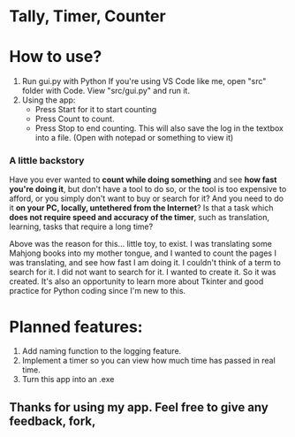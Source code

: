 # Tally, Timer, Counter

# How to use?
1. Run gui.py with Python
    If you're using VS Code like me, open "src" folder with Code. View "src/gui.py" and run it.
2. Using the app:
    - Press Start for it to start counting
    - Press Count to count.
    - Press Stop to end counting. This will also save the log in the textbox into a file. (Open with notepad or something to view it)

### A little backstory
Have you ever wanted to **count while doing something** and see **how fast you're doing it**, but don't have a tool to do so, or the tool is too expensive to afford, or you simply don't want to buy or search for it?
And you need to do it **on your PC, locally, untethered from the Internet**?
Is that a task which **does not require speed and accuracy of the timer**, such as translation, learning, tasks that require a long time?

Above was the reason for this... little toy, to exist.
I was translating some Mahjong books into my mother tongue, and I wanted to count the pages I was translating, and see how fast I am doing it.
I couldn't think of a term to search for it. I did not want to search for it.
I wanted to create it. So it was created.
It's also an opportunity to learn more about Tkinter and good practice for Python coding since I'm new to this.

# Planned features:
1. Add naming function to the logging feature.
2. Implement a timer so you can view how much time has passed in real time.
3. Turn this app into an .exe

## Thanks for using my app. Feel free to give any feedback, fork, 